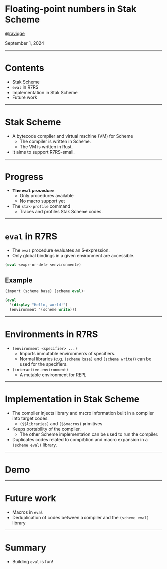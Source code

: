 # Floating-point numbers in Stak Scheme

[@raviqqe](https://github.com/raviqqe)

September 1, 2024

---

# Contents

- Stak Scheme
- `eval` in R7RS
- Implementation in Stak Scheme
- Future work

---

# Stak Scheme

- A bytecode compiler and virtual machine (VM) for Scheme
  - The compiler is written in Scheme.
  - The VM is written in Rust.
- It aims to support R7RS-small.

---

# Progress

- **The `eval` procedure**
  - Only procedures available
  - No macro support yet
- The `stak-profile` command
  - Traces and profiles Stak Scheme codes.

---

# `eval` in R7RS

- The `eval` procedure evaluates an S-expression.
- Only global bindings in a given environment are accessible.

```scheme
(eval <expr-or-def> <environment>)
```

## Example

```scheme
(import (scheme base) (scheme eval))

(eval
  '(display "Hello, world!")
  (environment '(scheme write)))
```

---

# Environments in R7RS

- `(environment <specifier> ...)`
  - Imports immutable environments of specifiers.
  - Normal libraries (e.g. `(scheme base)` and `(scheme write)`) can be used for the specifiers.
- `(interactive-environment)`
  - A mutable environment for REPL

---

# Implementation in Stak Scheme

- The compiler injects library and macro information built in a compiler into target codes.
  - `($$libraries)` and `($$macros)` primitives
- Keeps portability of the compiler.
  - The other Scheme implementation can be used to run the compiler.
- Duplicates codes related to compilation and macro expansion in a `(scheme eval)` library.

---

# Demo

---

# Future work

- Macros in `eval`
- Deduplication of codes between a compiler and the `(scheme eval)` library

---

# Summary

- Building `eval` is fun!
